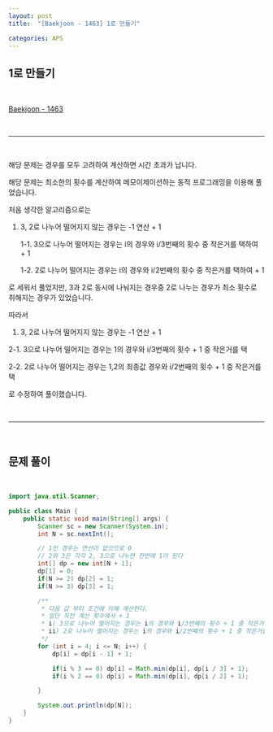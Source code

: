 ```yaml
---
layout: post
title:  "[Baekjoon - 1463] 1로 만들기"

categories: APS
---
```


## 1로 만들기

<br>

[Baekjoon - 1463](https://www.acmicpc.net/problem/1463)

<br>

***

<br>

해당 문제는 경우를 모두 고려하여 계산하면 시간 초과가 납니다.

해당 문제는 최소한의 횟수를 계산하여 메모이제이션하는 동적 프로그래밍을 이용해 풀었습니다.

처음 생각한 알고리즘으로는

1. 3, 2로 나누어 떨어지지 않는 경우는 -1 연산 + 1
    
    1-1. 3으로 나누어 떨어지는 경우는 i의 경우와 i/3번째의 횟수 중 작은거를 택하여 + 1

    1-2. 2로 나누어 떨어지는 경우는 i의 경우와 i/2번째의 횟수 중 작은거를 택하여 + 1

로 세워서 풀었지만, 3과 2로 동시에 나눠지는 경우중 2로 나누는 경우가 최소 횟수로 취해지는 경우가 있었습니다.

따라서 

1. 3, 2로 나누어 떨어지지 않는 경우는 -1 연산 + 1
    
2-1. 3으로 나누어 떨어지는 경우는 1의 경우와 i/3번째의 횟수 + 1 중 작은거를 택

2-2. 2로 나누어 떨어지는 경우는 1,2의 최종값 경우와 i/2번째의 횟수 + 1 중 작은거를 택

로 수정하여 풀이했습니다.

<br>

***

<br>

## 문제 풀이

<br>

```java
import java.util.Scanner;

public class Main {
    public static void main(String[] args) {
        Scanner sc = new Scanner(System.in);
        int N = sc.nextInt();

        // 1인 경우는 연산이 없으므로 0
        // 2와 3은 각각 2, 3으로 나누면 한번에 1이 된다
        int[] dp = new int[N + 1];
        dp[1] = 0;
        if(N >= 2) dp[2] = 1;
        if(N >= 3) dp[3] = 1;

        /**
         * 다음 값 부터 조건에 의해 계산한다.
         * 일단 직전 계산 횟수에서 + 1
         * i) 3으로 나누어 떨어지는 경우는 i의 경우와 i/3번째의 횟수 + 1 중 작은거를 택
         * ii) 2로 나누어 떨어지는 경우는 i의 경우와 i/2번째의 횟수 + 1 중 작은거를 택
         */
        for (int i = 4; i <= N; i++) {
            dp[i] = dp[i - 1] + 1;

            if(i % 3 == 0) dp[i] = Math.min(dp[i], dp[i / 3] + 1);
            if(i % 2 == 0) dp[i] = Math.min(dp[i], dp[i / 2] + 1);

        }

        System.out.println(dp[N]);
    }
}
```
